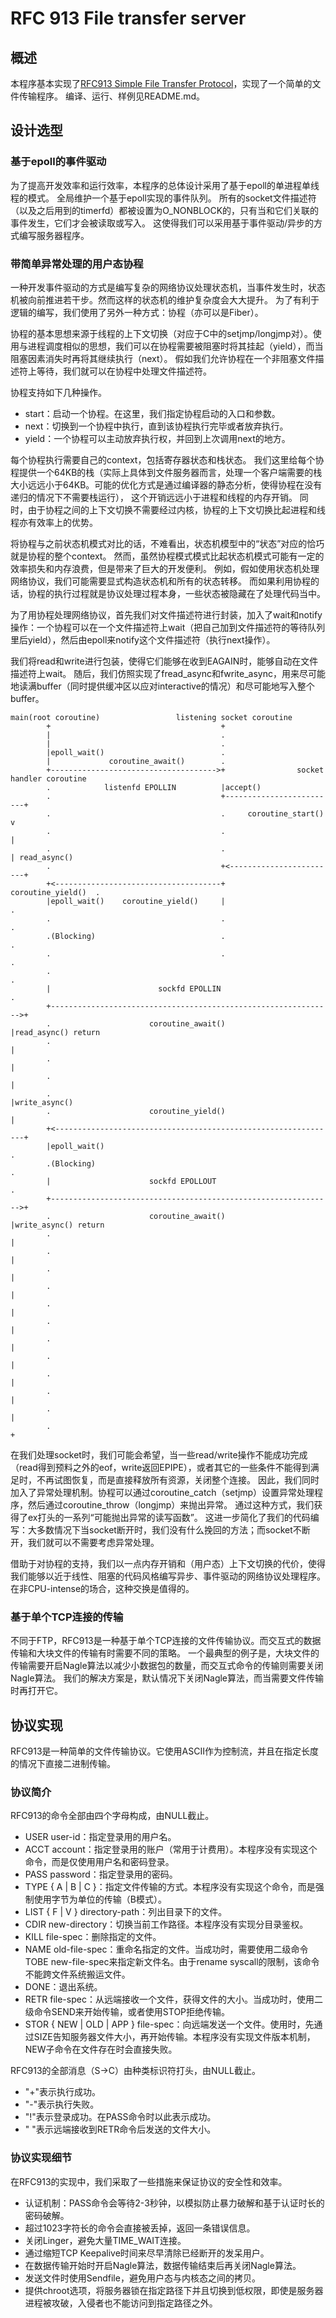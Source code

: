 RFC 913 File transfer server
========

概述
--------

本程序基本实现了[RFC913 Simple File Transfer Protocol](https://tools.ietf.org/html/rfc913)，实现了一个简单的文件传输程序。
编译、运行、样例见README.md。

设计选型
--------

### 基于epoll的事件驱动

为了提高开发效率和运行效率，本程序的总体设计采用了基于epoll的单进程单线程的模式。
全局维护一个基于epoll实现的事件队列。
所有的socket文件描述符（以及之后用到的timerfd）都被设置为O_NONBLOCK的，只有当和它们关联的事件发生，它们才会被读取或写入。
这使得我们可以采用基于事件驱动/异步的方式编写服务器程序。

### 带简单异常处理的用户态协程

一种开发事件驱动的方式是编写复杂的网络协议处理状态机，当事件发生时，状态机被向前推进若干步。然而这样的状态机的维护复杂度会大大提升。
为了有利于逻辑的编写，我们使用了另外一种方式：协程（亦可以是Fiber）。

协程的基本思想来源于线程的上下文切换（对应于C中的setjmp/longjmp对）。使用与进程调度相似的思想，我们可以在协程需要被阻塞时将其挂起（yield），而当阻塞因素消失时再将其继续执行（next）。
假如我们允许协程在一个非阻塞文件描述符上等待，我们就可以在协程中处理文件描述符。

协程支持如下几种操作。

- start：启动一个协程。在这里，我们指定协程启动的入口和参数。
- next：切换到一个协程中执行，直到该协程执行完毕或者放弃执行。
- yield：一个协程可以主动放弃执行权，并回到上次调用next的地方。

每个协程执行需要自己的context，包括寄存器状态和栈状态。
我们这里给每个协程提供一个64KB的栈（实际上具体到文件服务器而言，处理一个客户端需要的栈大小远远小于64KB。可能的优化方式是通过编译器的静态分析，使得协程在没有递归的情况下不需要栈运行），
这个开销远远小于进程和线程的内存开销。
同时，由于协程之间的上下文切换不需要经过内核，协程的上下文切换比起进程和线程亦有效率上的优势。

将协程与之前状态机模式对比的话，不难看出，状态机模型中的“状态”对应的恰巧就是协程的整个context。
然而，虽然协程模式模式比起状态机模式可能有一定的效率损失和内存浪费，但是带来了巨大的开发便利。
例如，假如使用状态机处理网络协议，我们可能需要显式构造状态机和所有的状态转移。
而如果利用协程的话，协程的执行过程就是协议处理过程本身，一些状态被隐藏在了处理代码当中。

为了用协程处理网络协议，首先我们对文件描述符进行封装，加入了wait和notify操作：一个协程可以在一个文件描述符上wait（把自己加到文件描述符的等待队列里后yield），然后由epoll来notify这个文件描述符（执行next操作）。

我们将read和write进行包装，使得它们能够在收到EAGAIN时，能够自动在文件描述符上wait。
随后，我们仿照实现了fread_async和fwrite_async，用来尽可能地读满buffer（同时提供缓冲区以应对interactive的情况）和尽可能地写入整个buffer。

```
main(root coroutine)                 listening socket coroutine
        +                                      +
        |                                      .
        |                                      .
        |epoll_wait()                          .
        |             coroutine_await()        .
        +------------------------------------->+                socket handler coroutine
        .            listenfd EPOLLIN          |accept()
        .                                      +-------------------------+
        .                                      .     coroutine_start()   v
        .                                      .                         |
        .                                      .                         | read_async()
        .                                      +<------------------------+
        +<-------------------------------------+      coroutine_yield()  .
        |epoll_wait()    coroutine_yield()     |                         .
        .                                      .                         .
        .(Blocking)                            .                         .
        .                                      .                         .
        .                                                                .
        |                        sockfd EPOLLIN                          .
        +--------------------------------------------------------------->+
        .                      coroutine_await()                         |read_async() return
        .                                                                |
        .                                                                |
        .                                                                |
        .                                                                |write_async()
        .                      coroutine_yield()                         |
        +<---------------------------------------------------------------+
        |epoll_wait()                                                    .
        .(Blocking)                                                      .
        |                      sockfd EPOLLOUT                           .
        +--------------------------------------------------------------->+
        .                      coroutine_await()                         |write_async() return
        .                                                                |
        .                                                                |
        .                                                                |
        .                                                                |
        .                                                                |
        .                                                                |
        .                                                                |
        .                                                                |
        .                                                                |
        .                                                                |
        .                                                                |
        .                                                                +

```



在我们处理socket时，我们可能会希望，当一些read/write操作不能成功完成（read得到预料之外的eof，write返回EPIPE），或者其它的一些条件不能得到满足时，不再试图恢复，而是直接释放所有资源，关闭整个连接。
因此，我们同时加入了异常处理机制。协程可以通过coroutine_catch（setjmp）设置异常处理程序，然后通过coroutine_throw（longjmp）来抛出异常。
通过这种方式，我们获得了ex打头的一系列“可能抛出异常的读写函数”。
这进一步简化了我们的代码编写：大多数情况下当socket断开时，我们没有什么挽回的方法；而socket不断开，我们就可以不需要考虑异常处理。

借助于对协程的支持，我们以一点内存开销和（用户态）上下文切换的代价，使得我们能够以近于线性、阻塞的代码风格编写异步、事件驱动的网络协议处理程序。
在非CPU-intense的场合，这种交换是值得的。

### 基于单个TCP连接的传输

不同于FTP，RFC913是一种基于单个TCP连接的文件传输协议。而交互式的数据传输和大块文件的传输有时需要不同的策略。
一个最典型的例子是，大块文件的传输需要开启Nagle算法以减少小数据包的数量，而交互式命令的传输则需要关闭Nagle算法。
我们的解决方案是，默认情况下关闭Nagle算法，而当需要文件传输时再打开它。


协议实现
--------

RFC913是一种简单的文件传输协议。它使用ASCII作为控制流，并且在指定长度的情况下直接二进制传输。

### 协议简介

RFC913的命令全部由四个字母构成，由NULL截止。

- USER user-id：指定登录用的用户名。
- ACCT account：指定登录用的账户（常用于计费用）。本程序没有实现这个命令，而是仅使用用户名和密码登录。
- PASS password：指定登录用的密码。
- TYPE { A | B | C }：指定文件传输的方式。本程序没有实现这个命令，而是强制使用字节为单位的传输（B模式）。
- LIST { F | V } directory-path：列出目录下的文件。
- CDIR new-directory：切换当前工作路径。本程序没有实现分目录鉴权。
- KILL file-spec：删除指定的文件。
- NAME old-file-spec：重命名指定的文件。当成功时，需要使用二级命令TOBE new-file-spec来指定新文件名。由于rename syscall的限制，该命令不能跨文件系统搬运文件。
- DONE：退出系统。
- RETR file-spec：从远端接收一个文件，获得文件的大小。当成功时，使用二级命令SEND来开始传输，或者使用STOP拒绝传输。
- STOR { NEW | OLD | APP } file-spec：向远端发送一个文件。使用时，先通过SIZE告知服务器文件大小，再开始传输。本程序没有实现文件版本机制，NEW子命令在文件存在时会直接失败。

RFC913的全部消息（S->C）由种类标识符打头，由NULL截止。
- "+"表示执行成功。
- "-"表示执行失败。
- "!"表示登录成功。在PASS命令时以此表示成功。
- " "表示远端接收到RETR命令后发送的文件大小。

### 协议实现细节

在RFC913的实现中，我们采取了一些措施来保证协议的安全性和效率。

- 认证机制：PASS命令会等待2-3秒钟，以模拟防止暴力破解和基于认证时长的密码破解。
- 超过1023字符长的命令会直接被丢掉，返回一条错误信息。
- 关闭Linger，避免大量TIME_WAIT连接。
- 通过缩短TCP Keepalive时间来尽早清除已经断开的发呆用户。
- 在数据传输开始时开启Nagle算法，数据传输结束后再关闭Nagle算法。
- 发送文件时使用Sendfile，避免用户态与内核态之间的拷贝。
- 提供chroot选项，将服务器锁在指定路径下并且切换到低权限，即使是服务器进程被攻破，入侵者也不能访问到指定路径之外。
